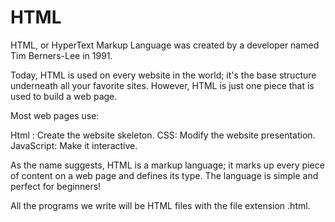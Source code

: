 # HTML

HTML, or HyperText Markup Language was created by a developer named Tim Berners-Lee in 1991.

Today, HTML is used on every website in the world; it's the base structure underneath all your favorite sites. However, HTML is just one piece that is used to build a web page. 

Most web pages use:

Html : Create the website skeleton.
CSS: Modify the website presentation.
JavaScript: Make it interactive.


As the name suggests, HTML is a markup language; it marks up every piece of content on a web page and defines its type. The language is simple and perfect for beginners!


All the programs we write will be HTML files with the file extension .html.
